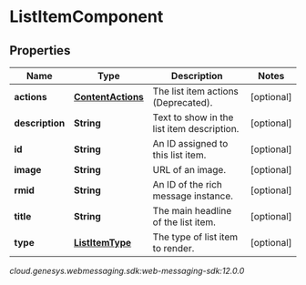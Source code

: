 # ListItemComponent


## Properties

| Name | Type | Description | Notes |
| ------------ | ------------- | ------------- | ------------- |
| **actions** | [**ContentActions**](ContentActions) | The list item actions (Deprecated). |  [optional] |
| **description** | **String** | Text to show in the list item description. |  [optional] |
| **id** | **String** | An ID assigned to this list item. |  [optional] |
| **image** | **String** | URL of an image. |  [optional] |
| **rmid** | **String** | An ID of the rich message instance. |  [optional] |
| **title** | **String** | The main headline of the list item. |  [optional] |
| **type** | [**ListItemType**](ListItemType) | The type of list item to render. |  [optional] |




_cloud.genesys.webmessaging.sdk:web-messaging-sdk:12.0.0_
